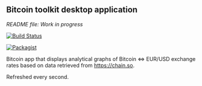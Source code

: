 ## Bitcoin toolkit desktop application
_README file: Work in progress_

[![Build Status](https://travis-ci.org/SamThomas/BlockchainApp.svg?branch=master)](https://travis-ci.org/SamThomas/BlockchainApp)

[![Packagist](https://img.shields.io/packagist/l/doctrine/orm.svg?maxAge=2592000?style=plastic)]()

Bitcoin app that displays analytical graphs of Bitcoin <=> EUR/USD exchange rates based on data retrieved from https://chain.so.

Refreshed every second.
